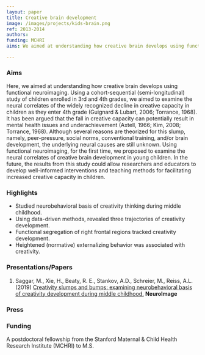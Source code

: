 ```yaml
---
layout: paper
title: Creative brain development
image: /images/projects/kids-brain.png
ref: 2013-2014
authors: 
funding: MCHRI
aims: We aimed at understanding how creative brain develops using functional neuroimaging (fNIRS). Using a cohort-sequential (semi-longitudinal) study of children enrolled in 3rd and 4th grades, we examined the neural correlates of the widely recognized decline in creative capacity in children as they enter 4th grade.

---
```


### Aims

Here, we aimed at understanding how creative brain develops using functional neuroimaging. Using a cohort-sequential (semi-longitudinal) study of children enrolled in 3rd and 4th grades, we aimed to examine the neural correlates of the widely recognized decline in creative capacity in children as they enter 4th grade (Guignard & Lubart, 2006; Torrance, 1968). It has been argued that the fall in creative capacity can potentially result in mental health issues and underachievement (Axtell, 1966; Kim, 2008; Torrance, 1968). Although several reasons are theorized for this slump, namely, peer-pressure, social norms, conventional training, and/or brain development, the underlying neural causes are still unknown. Using functional neuroimaging, for the first time, we proposed to examine the neural correlates of creative brain development in young children. In the future, the results from this study could allow researchers and educators to develop well-informed interventions and teaching methods for facilitating increased creative capacity in children.

### Highlights

- Studied neurobehavioral basis of creativity thinking during middle childhood.
- Using data-driven methods, revealed three trajectories of creativity development.
- Functional segregation of right frontal regions tracked creativity development.
- Heightened (normative) externalizing behavior was associated with creativity.

### Presentations/Papers
1. Saggar, M., Xie, H., Beaty, R. E., Stankov, A.D., Schreier, M., Reiss, A.L. (2019) <a href="http://dx.doi.org/10.1016/j.neuroimage.2019.03.080"> Creativity slumps and bumps: examining neurobehavioral basis of creativity development during middle childhood.</a> <strong> NeuroImage </strong> 


### Press


### Funding
A postdoctoral fellowship from the Stanford Maternal & Child Health Research Institute (MCHRI) to M.S.
